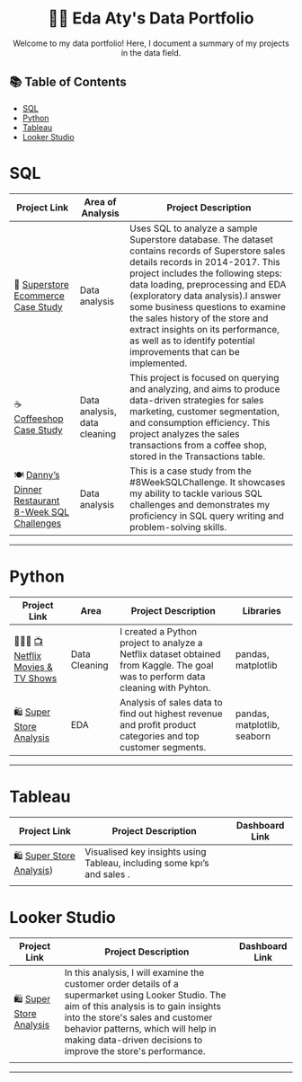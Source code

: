 

<h1 align="center">👩‍💻 Eda Aty's Data Portfolio</h1>

<p align="center">
  Welcome to my data portfolio! Here, I document a summary of my projects in the data field.
</p>



## 📚 Table of Contents
- [SQL](#sql)
- [Python](#python)
- [Tableau](#tableau)
- [Looker Studio](#looker)



# SQL

| Project Link | Area of Analysis | Project Description | 
|---|---|---|
| 🛒 [Superstore Ecommerce Case Study](https://github.com/eda-aty/Superstore-Data-Analysis)| Data analysis   | Uses SQL to analyze a sample Superstore database. The dataset contains records of Superstore sales details records in 2014-2017. This project includes the following steps: data loading, preprocessing and EDA (exploratory data analysis).I answer some business questions to examine the sales history of the store and extract insights on its performance, as well as to identify potential improvements that can be implemented.
| ☕️[Coffeeshop Case Study](https://github.com/eda-aty/Coffee-Shop-Data-Analysis-Sql-Project) | Data analysis, data cleaning   | This project is focused on querying and analyzing, and aims to produce data-driven strategies for sales marketing, customer segmentation, and consumption efficiency. This project analyzes the sales transactions from a coffee shop, stored in the Transactions table. |  
| 🍽️ [Danny’s Dinner Restaurant  8-Week SQL Challenges](https://github.com/eda-aty/Dannys_Dinner_SQL_Case_Study) | Data analysis   | This is a case study from the #8WeekSQLChallenge. It showcases my ability to tackle various SQL challenges and demonstrates my proficiency in SQL query writing and problem-solving skills. |  

***

# Python

| Project Link | Area | Project Description | Libraries |    
|---|---|---|---|
| 👩🏻‍💻 [📺 Netflix Movies & TV Shows](https://github.com/katiehuangx/CS50P/blob/main/README.md) | Data Cleaning | I created a Python project to analyze a Netflix dataset obtained from Kaggle. The goal was to perform data cleaning with Pyhton. | pandas, matplotlib|  
| 🛍 [Super Store Analysis](https://github.com/katiehuangx/Super-Store-Analysis/blob/main/Super_Store_Analysis.ipynb) | EDA | Analysis of sales data to find out highest revenue and profit product categories and top customer segments. | pandas, matplotlib, seaborn |


***

# Tableau

| Project Link | Project Description | Dashboard Link |
|---|---|---|
|  🛍  [Super Store Analysis](https://public.tableau.com/app/profile/eda.ata/viz/SuperstoreSaleAnalysis_17394633843600/Dashboard6)) | Visualised key insights using Tableau, including some kpı’s and sales . |  |
| |
# Looker Studio
| Project Link | Project Description | Dashboard Link |
|---|---|---|
|  🛍  [Super Store Analysis](https://lookerstudio.google.com/reporting/667ab681-40c2-4709-85ad-9504d48396c3) | In this analysis, I will examine the customer order details of a supermarket using Looker Studio. The aim of this analysis is to gain insights into the store's sales and customer behavior patterns, which will help in making data-driven decisions to improve the store's performance.   |
| |
***





